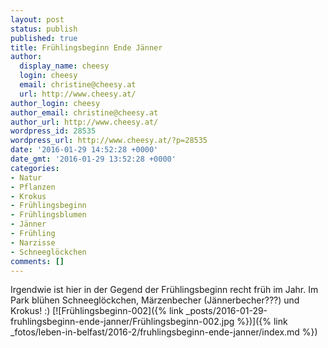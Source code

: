 ```yaml
---
layout: post
status: publish
published: true
title: Frühlingsbeginn Ende Jänner
author:
  display_name: cheesy
  login: cheesy
  email: christine@cheesy.at
  url: http://www.cheesy.at/
author_login: cheesy
author_email: christine@cheesy.at
author_url: http://www.cheesy.at/
wordpress_id: 28535
wordpress_url: http://www.cheesy.at/?p=28535
date: '2016-01-29 14:52:28 +0000'
date_gmt: '2016-01-29 13:52:28 +0000'
categories:
- Natur
- Pflanzen
- Krokus
- Frühlingsbeginn
- Frühlingsblumen
- Jänner
- Frühling
- Narzisse
- Schneeglöckchen
comments: []
---
```

Irgendwie ist hier in der Gegend der Frühlingsbeginn recht früh im Jahr. Im Park blühen Schneeglöckchen, Märzenbecher (Jännerbecher???) und Krokus! :)
[![Frühlingsbeginn-002]({% link _posts/2016-01-29-fruhlingsbeginn-ende-janner/Frühlingsbeginn-002.jpg %})]({% link _fotos/leben-in-belfast/2016-2/fruhlingsbeginn-ende-janner/index.md %})
